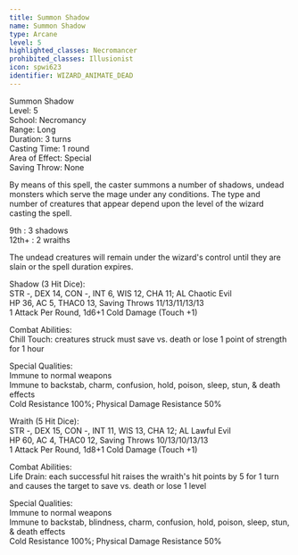 ```yaml
---
title: Summon Shadow
name: Summon Shadow
type: Arcane
level: 5
highlighted_classes: Necromancer
prohibited_classes: Illusionist
icon: spwi623
identifier: WIZARD_ANIMATE_DEAD
---
```

Summon Shadow  
Level: 5  
School: Necromancy  
Range: Long  
Duration: 3 turns  
Casting Time: 1 round  
Area of Effect: Special  
Saving Throw: None  
  
By means of this spell, the caster summons a number of shadows, undead monsters which serve the mage under any conditions. The type and number of creatures that appear depend upon the level of the wizard casting the spell.  
  
9th : 3 shadows  
12th+ : 2 wraiths  
  
The undead creatures will remain under the wizard's control until they are slain or the spell duration expires.  
  
Shadow (3 Hit Dice):  
STR -, DEX 14, CON -, INT 6, WIS 12, CHA 11;  AL Chaotic Evil  
HP 36, AC 5, THAC0 13, Saving Throws 11/13/11/13/13  
1 Attack Per Round, 1d6+1 Cold Damage (Touch +1)  
  
Combat Abilities:  
Chill Touch: creatures struck must save vs. death or lose 1 point of strength for 1 hour  
  
Special Qualities:  
Immune to normal weapons  
Immune to backstab, charm, confusion, hold, poison, sleep, stun, &amp; death effects  
Cold Resistance 100%; Physical Damage Resistance 50%  
  
  
Wraith (5 Hit Dice):  
STR -, DEX 15, CON -, INT 11, WIS 13, CHA 12;  AL Lawful Evil  
HP 60, AC 4, THAC0 12, Saving Throws 10/13/10/13/13  
1 Attack Per Round, 1d8+1 Cold Damage (Touch +1)  
  
Combat Abilities:  
Life Drain: each successful hit raises the wraith's hit points by 5 for 1 turn and causes the target to save vs. death or lose 1 level  
  
Special Qualities:  
Immune to normal weapons  
Immune to backstab, blindness, charm, confusion, hold, poison, sleep, stun, &amp; death effects  
Cold Resistance 100%; Physical Damage Resistance 50%  
